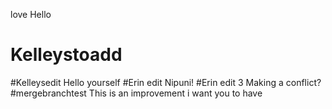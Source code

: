 love
Hello
# Kelleystoadd
#Kelleysedit
Hello yourself
#Erin edit
Nipuni!
#Erin edit 3
Making a conflict?
#mergebranchtest
This is an improvement i want you to have
